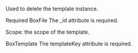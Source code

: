 Used to delete the template instance.

Required
BoxFile
The _id attribute is required.

Scope: the scope of the template.

BoxTemplate
The templateKey attribute is required.